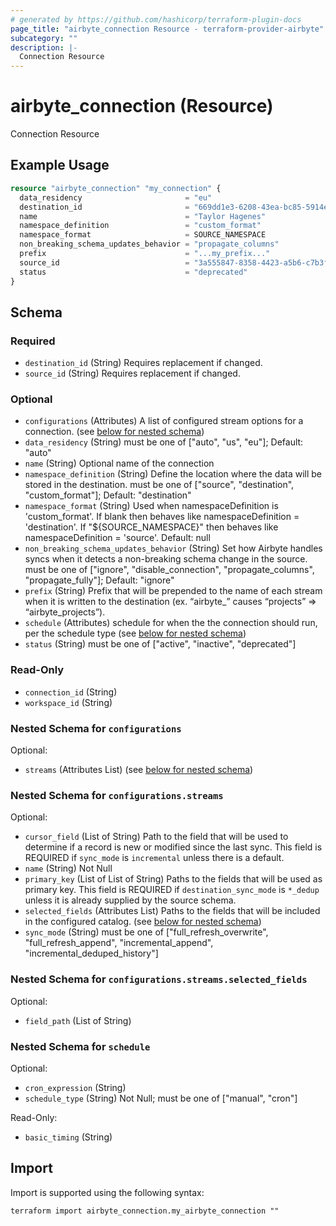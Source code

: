 ```yaml
---
# generated by https://github.com/hashicorp/terraform-plugin-docs
page_title: "airbyte_connection Resource - terraform-provider-airbyte"
subcategory: ""
description: |-
  Connection Resource
---
```


# airbyte_connection (Resource)

Connection Resource

## Example Usage

```terraform
resource "airbyte_connection" "my_connection" {
  data_residency                       = "eu"
  destination_id                       = "669dd1e3-6208-43ea-bc85-5914e0a570f6"
  name                                 = "Taylor Hagenes"
  namespace_definition                 = "custom_format"
  namespace_format                     = SOURCE_NAMESPACE
  non_breaking_schema_updates_behavior = "propagate_columns"
  prefix                               = "...my_prefix..."
  source_id                            = "3a555847-8358-4423-a5b6-c7b3fd2fd307"
  status                               = "deprecated"
}
```

<!-- schema generated by tfplugindocs -->
## Schema

### Required

- `destination_id` (String) Requires replacement if changed.
- `source_id` (String) Requires replacement if changed.

### Optional

- `configurations` (Attributes) A list of configured stream options for a connection. (see [below for nested schema](#nestedatt--configurations))
- `data_residency` (String) must be one of ["auto", "us", "eu"]; Default: "auto"
- `name` (String) Optional name of the connection
- `namespace_definition` (String) Define the location where the data will be stored in the destination. must be one of ["source", "destination", "custom_format"]; Default: "destination"
- `namespace_format` (String) Used when namespaceDefinition is 'custom_format'. If blank then behaves like namespaceDefinition = 'destination'. If "${SOURCE_NAMESPACE}" then behaves like namespaceDefinition = 'source'. Default: null
- `non_breaking_schema_updates_behavior` (String) Set how Airbyte handles syncs when it detects a non-breaking schema change in the source. must be one of ["ignore", "disable_connection", "propagate_columns", "propagate_fully"]; Default: "ignore"
- `prefix` (String) Prefix that will be prepended to the name of each stream when it is written to the destination (ex. “airbyte_” causes “projects” => “airbyte_projects”).
- `schedule` (Attributes) schedule for when the the connection should run, per the schedule type (see [below for nested schema](#nestedatt--schedule))
- `status` (String) must be one of ["active", "inactive", "deprecated"]

### Read-Only

- `connection_id` (String)
- `workspace_id` (String)

<a id="nestedatt--configurations"></a>
### Nested Schema for `configurations`

Optional:

- `streams` (Attributes List) (see [below for nested schema](#nestedatt--configurations--streams))

<a id="nestedatt--configurations--streams"></a>
### Nested Schema for `configurations.streams`

Optional:

- `cursor_field` (List of String) Path to the field that will be used to determine if a record is new or modified since the last sync. This field is REQUIRED if `sync_mode` is `incremental` unless there is a default.
- `name` (String) Not Null
- `primary_key` (List of List of String) Paths to the fields that will be used as primary key. This field is REQUIRED if `destination_sync_mode` is `*_dedup` unless it is already supplied by the source schema.
- `selected_fields` (Attributes List) Paths to the fields that will be included in the configured catalog. (see [below for nested schema](#nestedatt--configurations--streams--selected_fields))
- `sync_mode` (String) must be one of ["full_refresh_overwrite", "full_refresh_append", "incremental_append", "incremental_deduped_history"]

<a id="nestedatt--configurations--streams--selected_fields"></a>
### Nested Schema for `configurations.streams.selected_fields`

Optional:

- `field_path` (List of String)




<a id="nestedatt--schedule"></a>
### Nested Schema for `schedule`

Optional:

- `cron_expression` (String)
- `schedule_type` (String) Not Null; must be one of ["manual", "cron"]

Read-Only:

- `basic_timing` (String)

## Import

Import is supported using the following syntax:

```shell
terraform import airbyte_connection.my_airbyte_connection ""
```
